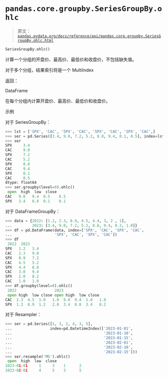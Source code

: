 # `pandas.core.groupby.SeriesGroupBy.ohlc`

> 原文：[`pandas.pydata.org/docs/reference/api/pandas.core.groupby.SeriesGroupBy.ohlc.html`](https://pandas.pydata.org/docs/reference/api/pandas.core.groupby.SeriesGroupBy.ohlc.html)

```py
SeriesGroupBy.ohlc()
```

计算一个分组的开盘价、最高价、最低价和收盘价，不包括缺失值。

对于多个分组，结果索引将是一个 MultiIndex

返回：

DataFrame

在每个分组内计算开盘价、最高价、最低价和收盘价。

示例

对于 SeriesGroupBy：

```py
>>> lst = ['SPX', 'CAC', 'SPX', 'CAC', 'SPX', 'CAC', 'SPX', 'CAC',]
>>> ser = pd.Series([3.4, 9.0, 7.2, 5.2, 8.8, 9.4, 0.1, 0.5], index=lst)
>>> ser
SPX     3.4
CAC     9.0
SPX     7.2
CAC     5.2
SPX     8.8
CAC     9.4
SPX     0.1
CAC     0.5
dtype: float64
>>> ser.groupby(level=0).ohlc()
 open  high  low  close
CAC   9.0   9.4  0.5    0.5
SPX   3.4   8.8  0.1    0.1 
```

对于 DataFrameGroupBy：

```py
>>> data = {2022: [1.2, 2.3, 8.9, 4.5, 4.4, 3, 2 , 1],
...         2023: [3.4, 9.0, 7.2, 5.2, 8.8, 9.4, 8.2, 1.0]}
>>> df = pd.DataFrame(data, index=['SPX', 'CAC', 'SPX', 'CAC',
...                   'SPX', 'CAC', 'SPX', 'CAC'])
>>> df
 2022  2023
SPX   1.2   3.4
CAC   2.3   9.0
SPX   8.9   7.2
CAC   4.5   5.2
SPX   4.4   8.8
CAC   3.0   9.4
SPX   2.0   8.2
CAC   1.0   1.0
>>> df.groupby(level=0).ohlc()
 2022                 2023
 open high  low close open high  low close
CAC  2.3  4.5  1.0   1.0  9.0  9.4  1.0   1.0
SPX  1.2  8.9  1.2   2.0  3.4  8.8  3.4   8.2 
```

对于 Resampler：

```py
>>> ser = pd.Series([1, 3, 2, 4, 3, 5],
...                 index=pd.DatetimeIndex(['2023-01-01',
...                                         '2023-01-10',
...                                         '2023-01-15',
...                                         '2023-02-01',
...                                         '2023-02-10',
...                                         '2023-02-15']))
>>> ser.resample('MS').ohlc()
 open  high  low  close
2023-01-01     1     3    1      2
2023-02-01     4     5    3      5 
```
